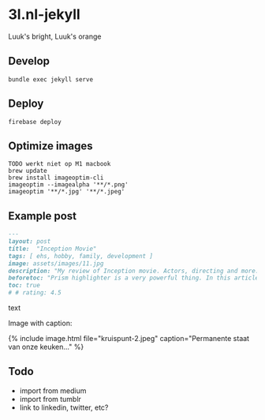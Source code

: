 # 3l.nl-jekyll
Luuk's bright, Luuk's orange

## Develop

```
bundle exec jekyll serve
```

## Deploy

```
firebase deploy
```

## Optimize images

```
TODO werkt niet op M1 macbook
brew update
brew install imageoptim-cli
imageoptim --imagealpha '**/*.png'
imageoptim '**/*.jpg' '**/*.jpeg'
```

## Example post

```md
---
layout: post
title:  "Inception Movie"
tags: [ ehs, hobby, family, development ]
image: assets/images/11.jpg
description: "My review of Inception movie. Actors, directing and more."
beforetoc: "Prism highlighter is a very powerful thing. In this article I'm going to show you what you can actually do with it, some tricks and tips while editing your post. Tocs is also enabled as you can see in summary."
toc: true
# # rating: 4.5
```

text

Image with caption:

{% include image.html file="kruispunt-2.jpeg" caption="Permanente staat van onze keuken..." %}

## Todo

- import from medium
- import from tumblr
- link to linkedin, twitter, etc?

